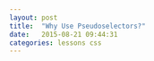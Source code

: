 ```yaml
---
layout: post
title:  "Why Use Pseudoselectors?"
date:   2015-08-21 09:44:31
categories: lessons css
---
```


